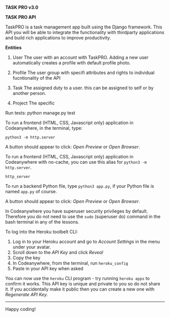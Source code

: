 **TASK PRO v3.0**

**TASK PRO API**

TaskPRO is a task management app built using the Django framework. This API you will be able to integrate the functionality with thirdparty applications and build rich applications to improve productivity.

**Entities**

1. User
The user with an account with TaskPRO.
Adding a new user automatically creates a profile with default profile photo.

2. Profile
The user group with specifi attributes and rights to individual fucntionality of the API

3. Task
The assigned duty to a user. this can be assigned to self or by another person.

4. Project
The specific 

Run tests: python manage.py test





To run a frontend (HTML, CSS, Javascript only) application in Codeanywhere, in the terminal, type:

`python3 -m http.server`

A button should appear to click: _Open Preview_ or _Open Browser_.

To run a frontend (HTML, CSS, Javascript only) application in Codeanywhere with no-cache, you can use this alias for `python3 -m http.server`.

`http_server`

To run a backend Python file, type `python3 app.py`, if your Python file is named `app.py` of course.

A button should appear to click: _Open Preview_ or _Open Browser_.

In Codeanywhere you have superuser security privileges by default. Therefore you do not need to use the `sudo` (superuser do) command in the bash terminal in any of the lessons.

To log into the Heroku toolbelt CLI:

1. Log in to your Heroku account and go to _Account Settings_ in the menu under your avatar.
2. Scroll down to the _API Key_ and click _Reveal_
3. Copy the key
4. In Codeanywhere, from the terminal, run `heroku_config`
5. Paste in your API key when asked

You can now use the `heroku` CLI program - try running `heroku apps` to confirm it works. This API key is unique and private to you so do not share it. If you accidentally make it public then you can create a new one with _Regenerate API Key_.

---

Happy coding!
